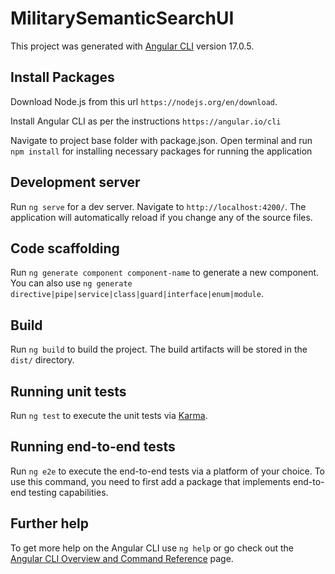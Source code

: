 # MilitarySemanticSearchUI

This project was generated with [Angular CLI](https://github.com/angular/angular-cli) version 17.0.5.

## Install Packages

Download Node.js from this url `https://nodejs.org/en/download`.

Install Angular CLI as per the instructions `https://angular.io/cli`

Navigate to project base folder with package.json. Open terminal and run `npm install` for installing necessary packages for running the application

## Development server

Run `ng serve` for a dev server. Navigate to `http://localhost:4200/`. The application will automatically reload if you change any of the source files.

## Code scaffolding

Run `ng generate component component-name` to generate a new component. You can also use `ng generate directive|pipe|service|class|guard|interface|enum|module`.

## Build

Run `ng build` to build the project. The build artifacts will be stored in the `dist/` directory.

## Running unit tests

Run `ng test` to execute the unit tests via [Karma](https://karma-runner.github.io).

## Running end-to-end tests

Run `ng e2e` to execute the end-to-end tests via a platform of your choice. To use this command, you need to first add a package that implements end-to-end testing capabilities.

## Further help

To get more help on the Angular CLI use `ng help` or go check out the [Angular CLI Overview and Command Reference](https://angular.io/cli) page.

